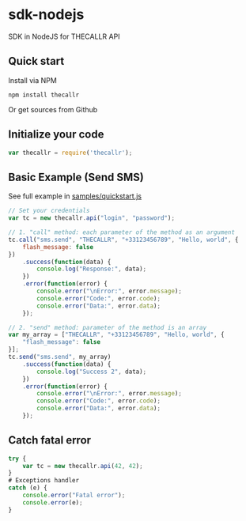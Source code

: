 sdk-nodejs
==========

SDK in NodeJS for THECALLR API

## Quick start
Install via NPM

    npm install thecallr

Or get sources from Github

## Initialize your code

```javascript
var thecallr = require('thecallr');
```

## Basic Example (Send SMS)
See full example in [samples/quickstart.js](samples/quickstart.js)

```javascript
// Set your credentials
var tc = new thecallr.api("login", "password");

// 1. "call" method: each parameter of the method as an argument
tc.call("sms.send", "THECALLR", "+33123456789", "Hello, world", {
	flash_message: false
})
	.success(function(data) {
		console.log("Response:", data);
	})
	.error(function(error) {
		console.error("\nError:", error.message);
		console.error("Code:", error.code);
		console.error("Data:", error.data);
	});

// 2. "send" method: parameter of the method is an array
var my_array = ["THECALLR", "+33123456789", "Hello, world", {
	"flash_message": false
}];
tc.send("sms.send", my_array)
	.success(function(data) {
		console.log("Success 2", data);
	})
	.error(function(error) {
		console.error("\nError:", error.message);
		console.error("Code:", error.code);
		console.error("Data:", error.data);
	});
```

## Catch fatal error

```javascript
try {
	var tc = new thecallr.api(42, 42);
}
# Exceptions handler
catch (e) {
	console.error("Fatal error");
	console.error(e);
}
```
